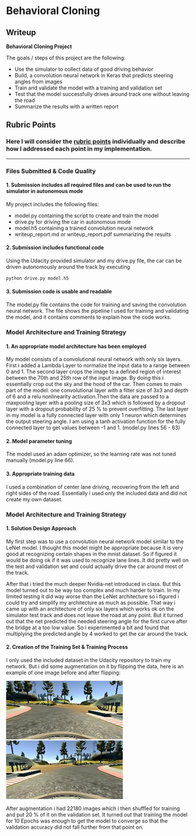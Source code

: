 # **Behavioral Cloning** 

## Writeup

**Behavioral Cloning Project**

The goals / steps of this project are the following:
* Use the simulator to collect data of good driving behavior
* Build, a convolution neural network in Keras that predicts steering angles from images
* Train and validate the model with a training and validation set
* Test that the model successfully drives around track one without leaving the road
* Summarize the results with a written report

[image6]: ./images/center_2016_12_01_13_31_13_890.jpg "Normal Image"
[image7]: ./images/center_2016_12_01_13_31_13_890_flipped.jpg "Flipped Image"

## Rubric Points
### Here I will consider the [rubric points](https://review.udacity.com/#!/rubrics/432/view) individually and describe how I addressed each point in my implementation.  

---
### Files Submitted & Code Quality

#### 1. Submission includes all required files and can be used to run the simulator in autonomous mode

My project includes the following files:
* model.py containing the script to create and train the model
* drive.py for driving the car in autonomous mode
* model.h5 containing a trained convolution neural network 
* writeup_report.md or writeup_report.pdf summarizing the results

#### 2. Submission includes functional code
Using the Udacity provided simulator and my drive.py file, the car can be driven autonomously around the track by executing 
```sh
python drive.py model.h5
```

#### 3. Submission code is usable and readable

The model.py file contains the code for training and saving the convolution neural network. The file shows the pipeline I used for training and validating the model, and it contains comments to explain how the code works.

### Model Architecture and Training Strategy

#### 1. An appropriate model architecture has been employed

My model consists of a convolutional neural network with only six layers. First i added a Lambda Layer to normalize the input data to a range between 0 and 1. The second layer crops the image to a defined region of interest between the 70th and 25th row of the input image. By doing this i essentially crop out the sky and the hood of the car. Then comes to main part of the model: one convolutional layer with a filter size of 3x3 and depth of 6 and a relu nonlinearity activation.Then the data are passed to a maxpooling layer with a pooling size of 3x3 which is followed by a dropout layer with a dropout probability of 25 % to prevent overfitting. The last layer in my model is a fully connected layer with only 1 neuron which determines the output steering angle. I am using a tanh activation function for the fully connected layer to get values between -1 and 1.  (model.py lines 56 - 63)


#### 2. Model parameter tuning

The model used an adam optimizer, so the learning rate was not tuned manually (model.py line 66).

#### 3. Appropriate training data

I used a combination of center lane driving, recovering from the left and right sides of the road. Essentially i used only the included data and did not create my own dataset.

### Model Architecture and Training Strategy

#### 1. Solution Design Approach

My first step was to use a convolution neural network model similar to the LeNet model. I thought this model might be appropriate because it is very good at recognizing certain shapes in the mnist dataset. So if figured it would be doing ok if it was used to recognize lane lines. It did pretty well on the test and validation set and could actually drive the car around most of the track.

After that i tried the much deeper Nvidia-net introduced in class. But this model turned out to be way too complex and much harder to train. In my limited testing it did way worse than the LeNet architecture so i figured i could try and simplify my architecture as much as possible. That way i came up with an architecture of only six layers which works ok on the simulator test track and does not leave the road at any point. But it turned out that the net predicted the needed steering angle for the first curve after the bridge at a too low value. So i experimented a bit and found that multiplying the predicted angle by 4 worked to get the car around the track. 


#### 2. Creation of the Training Set & Training Process

I only used the included dataset in the Udacity repository to train my network. But i did some augmentation on it by flipping the data, here is an example of one image before and after flipping:

![alt text][image6]
![alt text][image7]


After augmentation i had 22180 images which i then shuffled for training and put 20 % of it on the validation set. It turned out that training the model for 10 Epochs was enough to get the model to converge so that the validation accuracy did not fall further from that point on.
